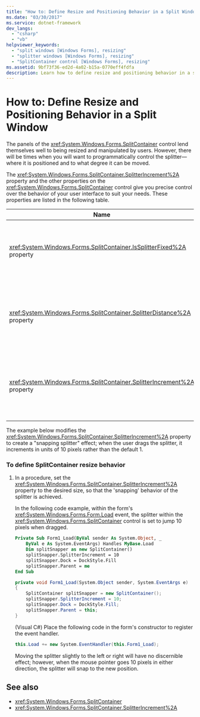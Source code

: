 ```yaml
---
title: "How to: Define Resize and Positioning Behavior in a Split Window"
ms.date: "03/30/2017"
ms.service: dotnet-framework
dev_langs:
  - "csharp"
  - "vb"
helpviewer_keywords:
  - "split windows [Windows Forms], resizing"
  - "splitter windows [Windows Forms], resizing"
  - "SplitContainer control [Windows Forms], resizing"
ms.assetid: 9bf73f36-ed2d-4a02-b15a-0770eff4fdfa
description: Learn how to define resize and positioning behavior in a split window with the SplitterIncrement and other properties.
---
```

# How to: Define Resize and Positioning Behavior in a Split Window

The panels of the <xref:System.Windows.Forms.SplitContainer> control lend themselves well to being resized and manipulated by users. However, there will be times when you will want to programmatically control the splitter—where it is positioned and to what degree it can be moved.

The <xref:System.Windows.Forms.SplitContainer.SplitterIncrement%2A> property and the other properties on the <xref:System.Windows.Forms.SplitContainer> control give you precise control over the behavior of your user interface to suit your needs. These properties are listed in the following table.

|Name|Description|
|----------|-----------------|
|<xref:System.Windows.Forms.SplitContainer.IsSplitterFixed%2A> property|Determines if the splitter is movable by means of the keyboard or mouse.|
|<xref:System.Windows.Forms.SplitContainer.SplitterDistance%2A> property|Determines the distance in pixels from the left or upper edge to the movable splitter bar.|
|<xref:System.Windows.Forms.SplitContainer.SplitterIncrement%2A> property|Determines the minimum distance, in pixels, that the splitter can be moved by the user.|

The example below modifies the <xref:System.Windows.Forms.SplitContainer.SplitterIncrement%2A> property to create a "snapping splitter" effect; when the user drags the splitter, it increments in units of 10 pixels rather than the default 1.

### To define SplitContainer resize behavior

1. In a procedure, set the <xref:System.Windows.Forms.SplitContainer.SplitterIncrement%2A> property to the desired size, so that the 'snapping' behavior of the splitter is achieved.

     In the following code example, within the form's <xref:System.Windows.Forms.Form.Load> event, the splitter within the <xref:System.Windows.Forms.SplitContainer> control is set to jump 10 pixels when dragged.

    ```vb
    Private Sub Form1_Load(ByVal sender As System.Object, _
        ByVal e As System.EventArgs) Handles MyBase.Load
        Dim splitSnapper as new SplitContainer()
        splitSnapper.SplitterIncrement = 10
        splitSnapper.Dock = DockStyle.Fill
        splitSnapper.Parent = me
    End Sub
    ```

    ```csharp
    private void Form1_Load(System.Object sender, System.EventArgs e)
    {
        SplitContainer splitSnapper = new SplitContainer();
        splitSnapper.SplitterIncrement = 10;
        splitSnapper.Dock = DockStyle.Fill;
        splitSnapper.Parent = this;
    }
    ```

     (Visual C#) Place the following code in the form's constructor to register the event handler.

    ```csharp
    this.Load += new System.EventHandler(this.Form1_Load);
    ```

     Moving the splitter slightly to the left or right will have no discernible effect; however, when the mouse pointer goes 10 pixels in either direction, the splitter will snap to the new position.

## See also

- <xref:System.Windows.Forms.SplitContainer>
- <xref:System.Windows.Forms.SplitContainer.SplitterIncrement%2A>
